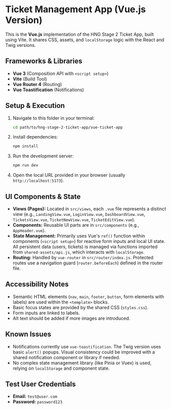 # Ticket Management App (Vue.js Version)

This is the **Vue.js** implementation of the HNG Stage 2 Ticket App, built using Vite. It shares CSS, assets, and `localStorage` logic with the React and Twig versions.

## Frameworks & Libraries

* **Vue 3** (Composition API with `<script setup>`)
* **Vite** (Build Tool)
* **Vue Router 4** (Routing)
* **Vue Toastification** (Notifications)

## Setup & Execution

1.  Navigate to this folder in your terminal:
    ```sh
    cd path/to/hng-stage-2-ticket-app/vue-ticket-app
    ```
2.  Install dependencies:
    ```sh
    npm install
    ```
3.  Run the development server:
    ```sh
    npm run dev
    ```
4.  Open the local URL provided in your browser (usually `http://localhost:5173`).

## UI Components & State

* **Views (Pages):** Located in `src/views`, each `.vue` file represents a distinct view (e.g., `LandingView.vue`, `LoginView.vue`, `DashboardView.vue`, `TicketsView.vue`, `TicketNewView.vue`, `TicketEditView.vue`).
* **Components:** Reusable UI parts are in `src/components` (e.g., `AppHeader.vue`).
* **State Management:** Primarily uses Vue's `ref()` function within components (`<script setup>`) for reactive form inputs and local UI state. All persistent data (users, tickets) is managed via functions imported from `shared-assets/api.js`, which interacts with `localStorage`.
* **Routing:** Handled by `vue-router` in `src/router/index.js`. Protected routes use a navigation guard (`router.beforeEach`) defined in the router file.

## Accessibility Notes

* Semantic HTML elements (`nav`, `main`, `footer`, `button`, form elements with labels) are used within the `<template>` blocks.
* Basic focus states are provided by the shared CSS (`styles.css`).
* Form inputs are linked to labels.
* Alt text should be added if more images are introduced.

## Known Issues

* Notifications currently use `vue-toastification`. The Twig version uses basic `alert()` popups. Visual consistency could be improved with a shared notification component or library if needed.
* No complex state management library (like Pinia or Vuex) is used, relying on `localStorage` and component state.

## Test User Credentials

* **Email:** `test@user.com`
* **Password:** `password123`